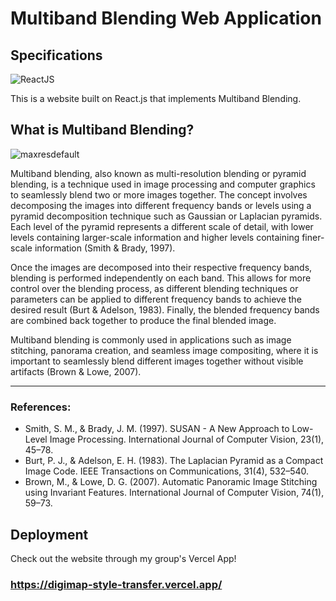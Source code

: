 # Multiband Blending Web Application

## Specifications

![ReactJS](https://github.com/GenuinoVitto/DIGIMAPMultibandBlending/assets/78674453/0b4d4279-f07e-47b0-a12c-9f27c261484e)

This is a website built on React.js that implements Multiband Blending. 

## What is Multiband Blending?
![maxresdefault](https://github.com/GenuinoVitto/DIGIMAPMultibandBlending/assets/78674453/78ece355-621f-436e-8cf1-240712db2345)

Multiband blending, also known as multi-resolution blending or pyramid blending, is a technique used in image processing and computer graphics to seamlessly blend two or more images together. The concept involves decomposing the images into different frequency bands or levels using a pyramid decomposition technique such as Gaussian or Laplacian pyramids. Each level of the pyramid represents a different scale of detail, with lower levels containing larger-scale information and higher levels containing finer-scale information (Smith & Brady, 1997).

Once the images are decomposed into their respective frequency bands, blending is performed independently on each band. This allows for more control over the blending process, as different blending techniques or parameters can be applied to different frequency bands to achieve the desired result (Burt & Adelson, 1983). Finally, the blended frequency bands are combined back together to produce the final blended image.

Multiband blending is commonly used in applications such as image stitching, panorama creation, and seamless image compositing, where it is important to seamlessly blend different images together without visible artifacts (Brown & Lowe, 2007).

---

### References:

- Smith, S. M., & Brady, J. M. (1997). SUSAN - A New Approach to Low-Level Image Processing. International Journal of Computer Vision, 23(1), 45–78.
- Burt, P. J., & Adelson, E. H. (1983). The Laplacian Pyramid as a Compact Image Code. IEEE Transactions on Communications, 31(4), 532–540.
- Brown, M., & Lowe, D. G. (2007). Automatic Panoramic Image Stitching using Invariant Features. International Journal of Computer Vision, 74(1), 59–73.

## Deployment
Check out the website through my group's Vercel App!
### https://digimap-style-transfer.vercel.app/
